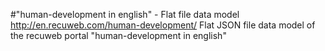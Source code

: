 #"human-development in english" - Flat file data model
http://en.recuweb.com/human-development/
Flat JSON file data model of the recuweb portal "human-development in english"
